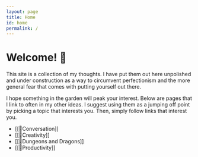 ```yaml
---
layout: page
title: Home
id: home
permalink: /
---
```


# Welcome! 🌱

This site is a collection of my thoughts.
I have put them out here unpolished and under construction as a way to circumvent perfectionism and the more general fear that comes with putting yourself out there.  

I hope something in the garden will peak your interest. 
Below are pages that I link to often in my other ideas. I suggest using them as a jumping off point by picking a topic that interests you. Then, simply follow links that interest you. 

- [[🌳Conversation]]
- [[🌳Creativity]]
- [[🌳Dungeons and Dragons]]
- [[🌳Productivity]]